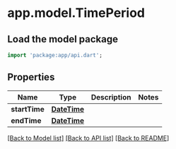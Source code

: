 # app.model.TimePeriod

## Load the model package
```dart
import 'package:app/api.dart';
```

## Properties
Name | Type | Description | Notes
------------ | ------------- | ------------- | -------------
**startTime** | [**DateTime**](DateTime.md) |  | 
**endTime** | [**DateTime**](DateTime.md) |  | 

[[Back to Model list]](../README.md#documentation-for-models) [[Back to API list]](../README.md#documentation-for-api-endpoints) [[Back to README]](../README.md)


